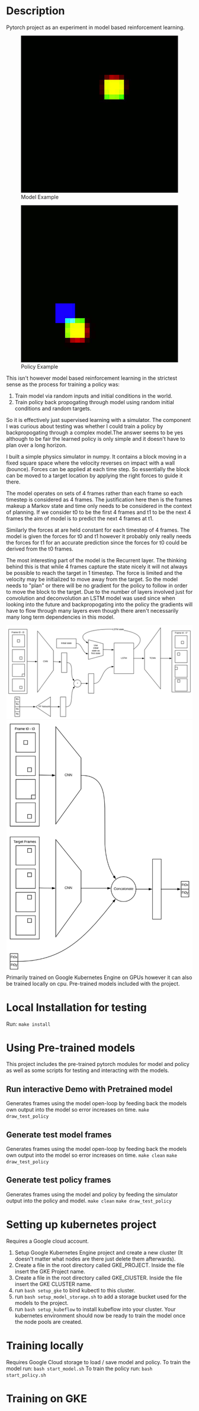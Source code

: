 # Description 
Pytorch project as an experiment in model based reinforcement learning.

<p align="center">
  <figure>
  <img src="gif/model.gif?style=centerme">
  <figcaption>Model Example</figcaption>
  </figure>
</p>



<p align="center">
  <figure>
  <img src="gif/policy.gif?style=centerme">
  <figcaption>Policy Example</figcaption>
  </figure>
</p>

This isn't however model based reinforcement learning in the strictest sense as the process for training a policy was:
1.  Train model via random inputs and initial conditions in the world.
2.  Train policy back propogating through model using random initial conditions and random targets.

So it is effectively just supervised learning with a simulator.
The component I was curious about testing was whether I could train a policy by backpropogating through a complex model.The answer seems to be yes although to be fair the learned policy is only simple and it doesn't have to plan over a long horizon.

I built a simple physics simulator in numpy.  It contains a block moving in a fixed square space where the velocity reverses on impact with a wall (bounce).  Forces can be applied at each time step.
So essentially the block can be moved to a target location by applying the right forces to guide it there.

The model operates on sets of 4 frames rather than each frame so each timestep is considered as 4 frames.  The justification here then is the frames makeup a Markov state and time only needs to be considered in the context of planning.
If we consider t0 to be the first 4 frames and t1 to be the next 4 frames the aim of model is to predict the next 4 frames at t1.

Similarly the forces at are held constant for each timestep of 4 frames.  The model is given the forces for t0 and t1 however it probably only really needs the forces for t1 for an accurate prediction since the forces for t0 could be derived from the t0 frames.

The most interesting part of the model is the Recurrent layer.  The thinking behind this is that while 4 frames capture the state nicely it will not always be possible to reach the target in 1 timestep.  The force is limited and the velocity may be initialized to move away from the target.  So the model needs to "plan" or there will be no gradient for the policy to follow in order to move the block to the target. Due to the number of layers involved just for convolution and deconvolution an LSTM model was used since when looking into the future and backpropogating into the policy the gradients will have to flow through many layers even though there aren't necessarily many long term dependencies in this model. 


![](images/Model.svg)
![](images/Policy.svg)
Primarily trained on Google Kubernetes Engine on GPUs however it can
also be trained locally on cpu.
Pre-trained models included with the project.

# Local Installation for testing
Run: `make install`

# Using Pre-trained models
This project includes the pre-trained pytorch modules for model and policy as well as some scripts for testing and interacting with the models.

## Run interactive Demo with Pretrained model
Generates frames using the model open-loop by feeding back the models own output into the model so error increases on time.
`make draw_test_policy`

## Generate test model frames
Generates frames using the model open-loop by feeding back the models own output into the model so error increases on time.
`make clean`
`make draw_test_policy`

## Generate test policy frames
Generates frames using the model and policy by feeding the simulator output into the policy and model.
`make clean`
`make draw_test_policy`

# Setting up kubernetes project
Requires a Google cloud account.
1.  Setup Google Kubernetes Engine project and create a new cluster (It doesn't matter what nodes are there just delete them afterwards).
2.  Create a file in the root directory called GKE_PROJECT.  Inside the file insert the GKE Project name.
3.  Create a file in the root directory called GKE_ClUSTER.  Inside the file insert the GKE CLUSTER name.
4.  run `bash setup_gke` to bind kubectl to this cluster. 
5.  run `bash setup_model_storage.sh` to add a storage bucket used for the models to the project. 
6.  run `bash setup_kubeflow` to install kubeflow into your cluster.
Your kubernetes environment should now be ready to train the model once the node pools are created.

# Training locally
Requires Google Cloud storage to load / save model and policy.
To train the model run:
`bash start_model.sh`
To train the policy run:
`bash start_policy.sh`

# Training on GKE 
